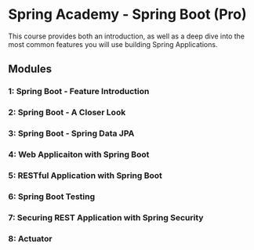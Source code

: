 # Spring Academy - Spring Boot (Pro)
This course provides both an introduction, as well as a deep dive into the most common features you will use building Spring Applications.

## Modules
### 1: Spring Boot - Feature Introduction
### 2: Spring Boot - A Closer Look
### 3: Spring Boot - Spring Data JPA
### 4: Web Applicaiton with Spring Boot
### 5: RESTful Application with Spring Boot
### 6: Spring Boot Testing
### 7: Securing REST Application with Spring Security
### 8: Actuator
